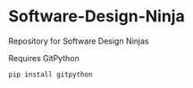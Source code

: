 Software-Design-Ninja
=====================

Repository for Software Design Ninjas


Requires GitPython

```
pip install gitpython
```
